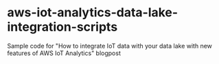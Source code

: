 # aws-iot-analytics-data-lake-integration-scripts
Sample code for "How to integrate IoT data with your data lake with new features of AWS IoT Analytics" blogpost
